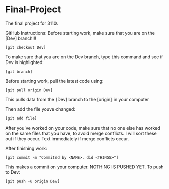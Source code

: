 # Final-Project
The final project for 3110.

GitHub Instructions:
  Before starting work, make sure that you are on the [Dev] branch!!!
 
    [git checkout Dev]
    
  To make sure that you are on the Dev branch, type this command and see if Dev is highlighted:
  
    [git branch]

  Before starting work, pull the latest code using:
 
    [git pull origin Dev]
    
  This pulls data from the [Dev] branch to the [origin] in your computer
  
  Then add the file youve changed:
 
    [git add file]
  
  After you've worked on your code, make sure that no one else has worked on the same files that you have, to avoid merge
  conflicts. I will sort these out if they occur. Text immediately if merge conflicts occur.
  
  After finishing work:

    [git commit -m "Commited by <NAME>, did <THINGS>"]
    
  This makes a commit on your computer. NOTHING IS PUSHED YET. To push to Dev:
 
    [git push -u origin Dev]
  
  

